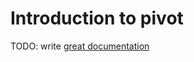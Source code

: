 # Introduction to pivot

TODO: write [great documentation](http://jacobian.org/writing/what-to-write/)
